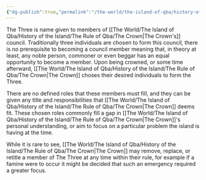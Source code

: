 ```yaml
---
{"dg-publish":true,"permalink":"/the-world/the-island-of-qba/history-of-the-island/the-rule-of-qba/the-crown-traditions/the-three/"}
---
```



The Three is name given to members of [[The World/The Island of Qba/History of the Island/The Rule of Qba/The Crown\|The Crown's]] council. Traditionally three individuals are chosen to form this council, there is no prerequisite to becoming a council member meaning that, in theory at least, any noble person, commoner or even beggar has an equal opportunity to become a member. Upon being crowned, or some time afterward, [[The World/The Island of Qba/History of the Island/The Rule of Qba/The Crown\|The Crown]] choses their desired individuals to form the Three.

There are no defined roles that these members must fill, and they can be given any title and responsibilities that [[The World/The Island of Qba/History of the Island/The Rule of Qba/The Crown\|The Crown]] deems fit. These chosen roles commonly fill a gap in [[The World/The Island of Qba/History of the Island/The Rule of Qba/The Crown\|The Crown]]'s personal understanding, or aim to focus on a particular problem the island is having at the time.

While it is rare to see, [[The World/The Island of Qba/History of the Island/The Rule of Qba/The Crown\|The Crown]] may remove, replace, or retitle a member of The Three at any time within their rule, for example if a famine were to occur it might be decided that such an emergency required a greater focus.